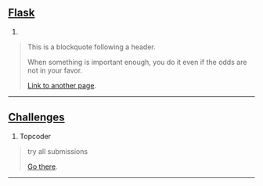## [Flask](#earn-with-flask)

1.  
> This is a blockquote following a header.
>
> When something is important enough, you do it even if the odds are not in your favor.
>
> [Link to another page](./another-page.html).

* * *

## [Challenges](#earn-with-algo-challenges)

1.  Topcoder
> try all submissions
>
> [Go there](https://www.topcoder.com/challenges).

* * *

